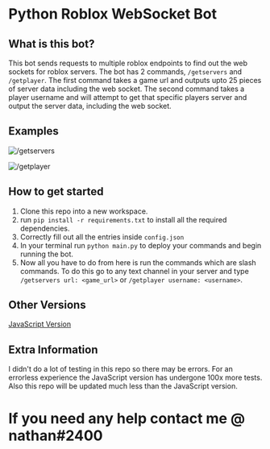 # Python Roblox WebSocket Bot

## What is this bot?
This bot sends requests to multiple roblox endpoints to find out the web sockets for roblox servers. The bot has 2 commands, `/getservers` and `/getplayer`. The first command takes a game url and outputs upto 25 pieces of server data including the web socket. The second command takes a player username and will attempt to get that specific players server and output the server data, including the web socket.

## Examples
![/getservers](https://user-images.githubusercontent.com/79481053/204273185-3a09640a-25ab-4ebc-8446-d2c174bdd773.png)


![/getplayer](https://user-images.githubusercontent.com/79481053/204272946-893e4aad-aa1d-44b9-b7f7-57639d69feba.png)


## How to get started
1. Clone this repo into a new workspace.
2. run `pip install -r requirements.txt` to install all the required dependencies.
3. Correctly fill out all the entries inside `config.json`
4. In your terminal run `python main.py` to deploy your commands and begin running the bot.
5. Now all you have to do from here is run the commands which are slash commands. To do this go to any text channel in your server and type `/getservers url: <game_url>` or `/getplayer username: <username>`.

## Other Versions
[JavaScript Version](https://github.com/nwith6/Roblox-WebSocket-Bot)

## Extra Information
I didn't do a lot of testing in this repo so there may be errors. For an errorless experience the JavaScript version has undergone 100x more tests. Also this repo will be updated much less than the JavaScript version.

# If you need any help contact me @ nathan#2400
